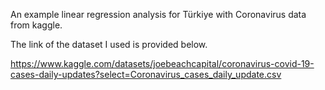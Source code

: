 An example linear regression analysis for Türkiye with Coronavirus data from kaggle.

The link of the dataset I used is provided below.


https://www.kaggle.com/datasets/joebeachcapital/coronavirus-covid-19-cases-daily-updates?select=Coronavirus_cases_daily_update.csv

